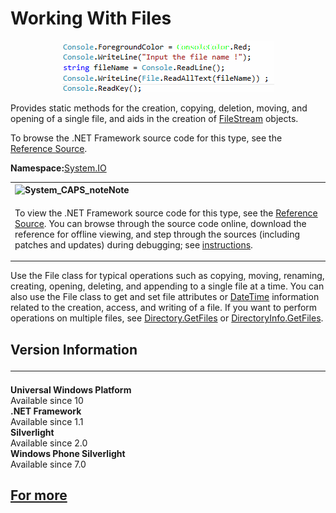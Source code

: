 # Working With Files

<p align="center">
<img src="https://github.com/VanHakobyan/ProjectsGroup/blob/master/WorkWithFiles/File.gif?raw=true">
</p>

<div class="section">
<p>Provides static methods for the creation, copying, deletion, moving, and opening of a single file, and aids in the creation of 
<a href="https://msdn.microsoft.com/en-us/library/system.io.filestream(v=vs.110).aspx">FileStream</a>
objects.</p><p>To browse the .NET Framework source code for this type, see the 
<a href="http://referencesource.microsoft.com/#mscorlib/system/io/file.cs#1c7421e464f67b7e">Reference Source</a>.</p></div>
<strong>Namespace:</strong><a href="https://msdn.microsoft.com/en-us/library/system.io(v=vs.110).aspx">System.IO</a>


<table summary="table"><tbody><tr><th align="left" scope="col"><span><img id="s-e6f6a65cf14f462597b64ac058dbe1d0-system-media-system-caps-note" alt="System_CAPS_note" src="https://i-msdn.sec.s-msft.com/dynimg/IC101471.jpeg" title="System_CAPS_note" xmlns=""></span><span class="alertTitle">Note </span></th></tr><tr><td><p>To view the .NET Framework source code for this type, see the <a href="http://referencesource.microsoft.com/#mscorlib/system/io/file.cs#1c7421e464f67b7e">Reference Source</a>. You can browse through the source code online, download the reference for offline viewing, and step through the sources (including patches and updates) during debugging; see <a href="http://referencesource.microsoft.com/">instructions</a>.</p></td></tr></tbody></table>

<p>Use the <span class="selflink">File</span> class for typical operations such as copying, moving, renaming, creating, opening, deleting, and appending to a single file at a time. You can also use the <span class="selflink">File</span> class to get and set file attributes or <a href="https://msdn.microsoft.com/en-us/library/system.datetime(v=vs.110).aspx">DateTime</a> information related to the creation, access, and writing of a file. If you want to perform operations on multiple files, see <a href="https://msdn.microsoft.com/en-us/library/07wt70x2(v=vs.110).aspx">Directory<span xmlns="">.</span>GetFiles</a> or <a href="https://msdn.microsoft.com/en-us/library/4cyf24ss(v=vs.110).aspx">DirectoryInfo<span xmlns="">.</span>GetFiles</a>.</p>

<div><h2 class="LW_CollapsibleArea_TitleDiv"><div><a class="LW_CollapsibleArea_TitleAhref" title="" role="heading"><span class="cl_CollapsibleArea_expanding LW_CollapsibleArea_Img"></span><span class="LW_CollapsibleArea_Title">Version Information</span></a><div id="Anchor_5" class="LW_CollapsibleArea_Anchor_Div"><a href="/en-us/library/system.io.file(v=vs.110).aspx#Anchor_5" class="LW_CollapsibleArea_Anchor_Img" title="Right-click to copy and share the link for this section"></a></div><div class="LW_CollapsibleArea_HrDiv"><hr class="LW_CollapsibleArea_Hr"></div></div></h2><div class="sectionblock"><strong>Universal Windows Platform</strong><br>Available since 10<br><strong>.NET Framework</strong><br>Available since 1.1<br><strong>Silverlight</strong><br>Available since 2.0<br><strong>Windows Phone Silverlight</strong><br>Available since 7.0<br></div></div>


##  <a href="https://msdn.microsoft.com/en-us/library/system.io.file(v=vs.110).aspx">For more</a>

